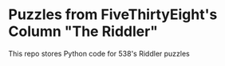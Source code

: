 # Puzzles from FiveThirtyEight's Column "The Riddler"

This repo stores Python code for 538's Riddler puzzles
